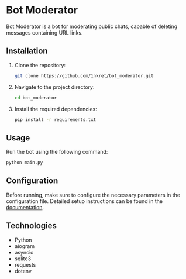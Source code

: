 # Bot Moderator

Bot Moderator is a bot for moderating public chats, capable of deleting messages containing URL links.

## Installation

1. Clone the repository:

   ```bash
   git clone https://github.com/1nkret/bot_moderator.git
   ```

2. Navigate to the project directory:

   ```bash
   cd bot_moderator
   ```

3. Install the required dependencies:

   ```bash
   pip install -r requirements.txt
   ```

## Usage

Run the bot using the following command:

```bash
python main.py
```

## Configuration

Before running, make sure to configure the necessary parameters in the configuration file. Detailed setup instructions can be found in the [documentation](https://github.com/1nkret/bot_moderator).

## Technologies
- Python
- aiogram
- asyncio
- sqlite3
- requests
- dotenv
